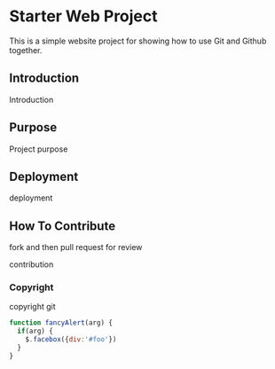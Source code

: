 # Starter Web Project

This is a simple website project for showing how to use Git and Github together.

## Introduction

Introduction

## Purpose

Project purpose

## Deployment

deployment 

## How To Contribute

fork and then pull request for review

contribution

### Copyright

copyright git

```javascript
function fancyAlert(arg) {
  if(arg) {
    $.facebox({div:'#foo'})
  }
}
```
